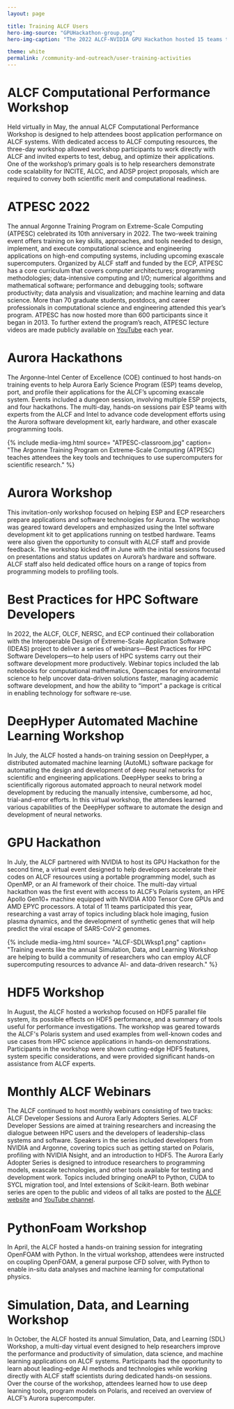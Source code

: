 ```yaml
---
layout: page

title: Training ALCF Users
hero-img-source: "GPUHackathon-group.png"
hero-img-caption: "The 2022 ALCF-NVIDIA GPU Hackathon hosted 15 teams to help them get their applications running efficiently on the facility's GPU-accelerated systems."

theme: white
permalink: /community-and-outreach/user-training-activities
---
```



# ALCF Computational Performance Workshop  
Held virtually in May, the annual ALCF Computational Performance Workshop is designed to help attendees boost application performance on ALCF systems. With dedicated access to ALCF computing resources, the three-day workshop allowed workshop participants to work directly with ALCF and invited experts to test, debug, and optimize their applications. One of the workshop’s primary goals is to help researchers demonstrate code scalability for INCITE, ALCC, and ADSP project proposals, which are required to convey both scientific merit and computational readiness.

# ATPESC 2022
The annual Argonne Training Program on Extreme-Scale Computing (ATPESC) celebrated its 10th anniversary in 2022. The two-week training event offers training on key skills, approaches, and tools needed to design, implement, and execute computational science and engineering applications on high-end computing systems, including upcoming exascale supercomputers. Organized by ALCF staff and funded by the ECP, ATPESC has a core curriculum that covers computer architectures; programming methodologies; data-intensive computing and I/O; numerical algorithms and mathematical software; performance and debugging tools; software productivity; data analysis and visualization; and machine learning and data science. More than 70 graduate students, postdocs, and career professionals in computational science and engineering attended this year’s program. ATPESC has now hosted more than 600 participants since it began in 2013. To further extend the program’s reach, ATPESC lecture videos are made publicly available on [YouTube](https://www.youtube.com/playlist?list=PLcbxjEfgjpO9OeDu--H9_XqyxPj3MkjdN) each year. 

# Aurora Hackathons
The Argonne-Intel Center of Excellence (COE) continued to host hands-on training events to help Aurora Early Science Program (ESP) teams develop, port, and profile their applications for the ALCF’s upcoming exascale system. Events included a dungeon session, involving multiple ESP projects, and four hackathons. The multi-day, hands-on sessions pair ESP teams with experts from the ALCF and Intel to advance code development efforts using the Aurora software development kit, early hardware, and other exascale programming tools.

{% include media-img.html
   source= "ATPESC-classroom.jpg"
   caption= "The Argonne Training Program on Extreme-Scale Computing (ATPESC) teaches attendees the key tools and techniques to use supercomputers for scientific research."
%}

# Aurora Workshop  
This invitation-only workshop focused on helping ESP and ECP researchers prepare applications and software technologies for Aurora. The workshop was geared toward developers and emphasized using the Intel software development kit to get applications running on testbed hardware. Teams were also given the opportunity to consult with ALCF staff and provide feedback. The workshop kicked off in June with the initial sessions focused on presentations and status updates on Aurora’s hardware and software. ALCF staff also held dedicated office hours on a range of topics from programming models to profiling tools. 

# Best Practices for HPC Software Developers
In 2022, the ALCF, OLCF, NERSC, and ECP continued their collaboration with the Interoperable Design of Extreme-Scale Application Software (IDEAS) project to deliver a series of webinars—Best Practices for HPC Software Developers—to help users of HPC systems carry out their software development more productively. Webinar topics included the lab notebooks for computational mathematics, Openscapes for environmental science to help uncover data-driven solutions faster, managing academic software development, and how the ability to “import” a package is critical in enabling technology for software re-use. 

# DeepHyper Automated Machine Learning Workshop
In July, the ALCF hosted a hands-on training session on DeepHyper, a distributed automated machine learning (AutoML) software package for automating the design and development of deep neural networks for scientific and engineering applications. DeepHyper seeks to bring a scientifically rigorous automated approach to neural network model development by reducing the manually intensive, cumbersome, ad hoc, trial-and-error efforts. In this virtual workshop, the attendees learned various capabilities of the DeepHyper software to automate the design and development of neural networks.

# GPU Hackathon
In July, the ALCF partnered with NVIDIA to host its GPU Hackathon for the second time, a virtual event designed to help developers accelerate their codes on ALCF resources using a portable programming model, such as OpenMP, or an AI framework of their choice. The multi-day virtual hackathon was the first event with access to ALCF’s Polaris system, an HPE Apollo Gen10+ machine equipped with NVIDIA A100 Tensor Core GPUs and AMD EPYC processors. A total of 11 teams participated this year, researching a vast array of topics including black hole imaging, fusion plasma dynamics, and the development of synthetic genes that will help predict the viral escape of SARS-CoV-2 genomes.

{% include media-img.html
   source= "ALCF-SDLWksp1.png"
   caption= "Training events like the annual Simulation, Data, and Learning Workshop are helping to build a community of researchers who can employ ALCF supercomputing resources to advance AI- and data-driven research."
%}

# HDF5 Workshop
In August, the ALCF hosted a workshop focused on HDF5 parallel file system, its possible effects on HDF5 performance, and a summary of tools useful for performance investigations. The workshop was geared towards the ALCF's Polaris system and used examples from well-known codes and use cases from HPC science applications in hands-on demonstrations. Participants in the workshop were shown cutting-edge HDF5 features, system specific considerations, and were provided significant hands-on assistance from ALCF experts.

# Monthly ALCF Webinars
The ALCF continued to host monthly webinars consisting of two tracks: ALCF Developer Sessions and Aurora Early Adopters Series. ALCF Developer Sessions are aimed at training researchers and increasing the dialogue between HPC users and the developers of leadership-class systems and software. Speakers in the series included developers from NVIDIA and Argonne, covering topics such as getting started on Polaris, profiling with NVIDIA Nsight, and  an introduction to HDF5. The Aurora Early Adopter Series is designed to introduce researchers to programming models, exascale technologies, and other tools available for testing and development work. Topics included bringing oneAPI to Python, CUDA to SYCL migration tool, and Intel extensions of Scikit-learn. Both webinar series are open to the public and videos of all talks are posted to the [ALCF website](https://www.alcf.anl.gov/events) and [YouTube channel](https://www.youtube.com/@argonneleadershipcomputing8396). 

# PythonFoam Workshop
In April, the ALCF hosted a hands-on training session for integrating OpenFOAM with Python. In the virtual workshop, attendees were instructed on coupling OpenFOAM, a general purpose CFD solver, with Python to enable in-situ data analyses and machine learning for computational physics.

# Simulation, Data, and Learning Workshop
In October, the ALCF hosted its annual Simulation, Data, and Learning (SDL) Workshop, a multi-day virtual event designed to help researchers improve the performance and productivity of simulation, data science, and machine learning applications on ALCF systems. Participants had the opportunity to learn about leading-edge AI methods and technologies while working directly with ALCF staff scientists during dedicated hands-on sessions. Over the course of the workshop, attendees learned how to use deep learning tools, program models on Polaris, and received an overview of ALCF’s Aurora supercomputer. 
